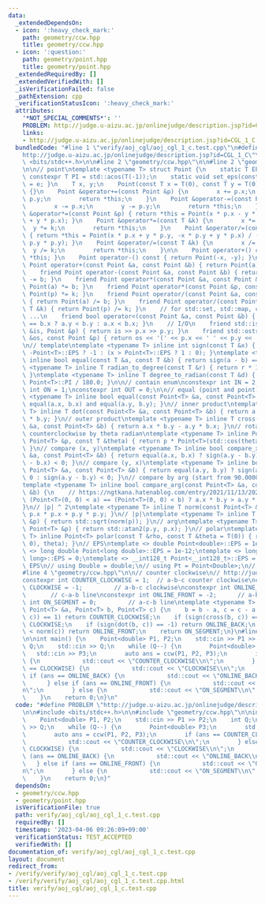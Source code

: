```yaml
---
data:
  _extendedDependsOn:
  - icon: ':heavy_check_mark:'
    path: geometry/ccw.hpp
    title: geometry/ccw.hpp
  - icon: ':question:'
    path: geometry/point.hpp
    title: geometry/point.hpp
  _extendedRequiredBy: []
  _extendedVerifiedWith: []
  _isVerificationFailed: false
  _pathExtension: cpp
  _verificationStatusIcon: ':heavy_check_mark:'
  attributes:
    '*NOT_SPECIAL_COMMENTS*': ''
    PROBLEM: http://judge.u-aizu.ac.jp/onlinejudge/description.jsp?id=CGL_1_C
    links:
    - http://judge.u-aizu.ac.jp/onlinejudge/description.jsp?id=CGL_1_C
  bundledCode: "#line 1 \"verify/aoj_cgl/aoj_cgl_1_c.test.cpp\"\n#define PROBLEM \"\
    http://judge.u-aizu.ac.jp/onlinejudge/description.jsp?id=CGL_1_C\"\n\n#include\
    \ <bits/stdc++.h>\n\n#line 2 \"geometry/ccw.hpp\"\n\n#line 2 \"geometry/point.hpp\"\
    \n\n// point\ntemplate <typename T> struct Point {\n    static T EPS;\n    static\
    \ constexpr T PI = std::acos(T(-1));\n    static void set_eps(const T &e) { EPS\
    \ = e; }\n    T x, y;\n    Point(const T x = T(0), const T y = T(0)) : x(x), y(y)\
    \ {}\n    Point &operator+=(const Point &p) {\n        x += p.x;\n        y +=\
    \ p.y;\n        return *this;\n    }\n    Point &operator-=(const Point &p) {\n\
    \        x -= p.x;\n        y -= p.y;\n        return *this;\n    }\n    Point\
    \ &operator*=(const Point &p) { return *this = Point(x * p.x - y * p.y, x * p.y\
    \ + y * p.x); }\n    Point &operator*=(const T &k) {\n        x *= k;\n      \
    \  y *= k;\n        return *this;\n    }\n    Point &operator/=(const Point &p)\
    \ { return *this = Point(x * p.x + y * p.y, -x * p.y + y * p.x) / (p.x * p.x +\
    \ p.y * p.y); }\n    Point &operator/=(const T &k) {\n        x /= k;\n      \
    \  y /= k;\n        return *this;\n    }\n\n    Point operator+() const { return\
    \ *this; }\n    Point operator-() const { return Point(-x, -y); }\n\n    friend\
    \ Point operator+(const Point &a, const Point &b) { return Point(a) += b; }\n\
    \    friend Point operator-(const Point &a, const Point &b) { return Point(a)\
    \ -= b; }\n    friend Point operator*(const Point &a, const Point &b) { return\
    \ Point(a) *= b; }\n    friend Point operator*(const Point &p, const T &k) { return\
    \ Point(p) *= k; }\n    friend Point operator/(const Point &a, const Point &b)\
    \ { return Point(a) /= b; }\n    friend Point operator/(const Point &p, const\
    \ T &k) { return Point(p) /= k; }\n    // for std::set, std::map, compare_arg,\
    \ ...\n    friend bool operator<(const Point &a, const Point &b) { return a.x\
    \ == b.x ? a.y < b.y : a.x < b.x; }\n    // I/O\n    friend std::istream &operator>>(std::istream\
    \ &is, Point &p) { return is >> p.x >> p.y; }\n    friend std::ostream &operator<<(std::ostream\
    \ &os, const Point &p) { return os << '(' << p.x << ' ' << p.y << ')'; }\n};\n\
    \n// template\ntemplate <typename T> inline int sign(const T &x) { return x <\
    \ -Point<T>::EPS ? -1 : (x > Point<T>::EPS ? 1 : 0); }\ntemplate <typename T>\
    \ inline bool equal(const T &a, const T &b) { return sign(a - b) == 0; }\ntemplate\
    \ <typename T> inline T radian_to_degree(const T &r) { return r * 180.0 / Point<T>::PI;\
    \ }\ntemplate <typename T> inline T degree_to_radian(const T &d) { return d *\
    \ Point<T>::PI / 180.0; }\n\n// contain enum\nconstexpr int IN = 2;\nconstexpr\
    \ int ON = 1;\nconstexpr int OUT = 0;\n\n// equal (point and point)\ntemplate\
    \ <typename T> inline bool equal(const Point<T> &a, const Point<T> &b) { return\
    \ equal(a.x, b.x) and equal(a.y, b.y); }\n// inner product\ntemplate <typename\
    \ T> inline T dot(const Point<T> &a, const Point<T> &b) { return a.x * b.x + a.y\
    \ * b.y; }\n// outer product\ntemplate <typename T> inline T cross(const Point<T>\
    \ &a, const Point<T> &b) { return a.x * b.y - a.y * b.x; }\n// rotate Point p\
    \ counterclockwise by theta radian\ntemplate <typename T> inline Point<T> rotate(const\
    \ Point<T> &p, const T &theta) { return p * Point<T>(std::cos(theta), std::sin(theta));\
    \ }\n// compare (x, y)\ntemplate <typename T> inline bool compare_x(const Point<T>\
    \ &a, const Point<T> &b) { return equal(a.x, b.x) ? sign(a.y - b.y) < 0 : sign(a.x\
    \ - b.x) < 0; }\n// compare (y, x)\ntemplate <typename T> inline bool compare_y(const\
    \ Point<T> &a, const Point<T> &b) { return equal(a.y, b.y) ? sign(a.x - b.x) <\
    \ 0 : sign(a.y - b.y) < 0; }\n// compare by arg (start from 90.0000000001~)\n\
    template <typename T> inline bool compare_arg(const Point<T> &a, const Point<T>\
    \ &b) {\n    // https://ngtkana.hatenablog.com/entry/2021/11/13/202103\n    return\
    \ (Point<T>(0, 0) < a) == (Point<T>(0, 0) < b) ? a.x * b.y > a.y * b.x : a < b;\n\
    }\n// |p| ^ 2\ntemplate <typename T> inline T norm(const Point<T> &p) { return\
    \ p.x * p.x + p.y * p.y; }\n// |p|\ntemplate <typename T> inline T abs(const Point<T>\
    \ &p) { return std::sqrt(norm(p)); }\n// arg\ntemplate <typename T> inline T arg(const\
    \ Point<T> &p) { return std::atan2(p.y, p.x); }\n// polar\ntemplate <typename\
    \ T> inline Point<T> polar(const T &rho, const T &theta = T(0)) { return rotate(Point<T>(rho,\
    \ 0), theta); }\n// EPS\ntemplate <> double Point<double>::EPS = 1e-9;\ntemplate\
    \ <> long double Point<long double>::EPS = 1e-12;\ntemplate <> long long Point<long\
    \ long>::EPS = 0;\ntemplate <> __int128_t Point<__int128_t>::EPS = 0;\n// change\
    \ EPS\n// using Double = double;\n// using Pt = Point<Double>;\n// Point<Double>::set_eps(new_eps);\n\
    #line 4 \"geometry/ccw.hpp\"\n\n// counter clockwise\n// http://judge.u-aizu.ac.jp/onlinejudge/description.jsp?id=CGL_1_C\n\
    constexpr int COUNTER_CLOCKWISE = 1;  // a-b-c counter clockwise\nconstexpr int\
    \ CLOCKWISE = -1;         // a-b-c clockwise\nconstexpr int ONLINE_BACK = 2; \
    \       // c-a-b line\nconstexpr int ONLINE_FRONT = -2;      // a-b-c line\nconstexpr\
    \ int ON_SEGMENT = 0;         // a-c-b line\ntemplate <typename T> int ccw(const\
    \ Point<T> &a, Point<T> b, Point<T> c) {\n    b = b - a, c = c - a;\n    if (sign(cross(b,\
    \ c)) == 1) return COUNTER_CLOCKWISE;\n    if (sign(cross(b, c)) == -1) return\
    \ CLOCKWISE;\n    if (sign(dot(b, c)) == -1) return ONLINE_BACK;\n    if (norm(b)\
    \ < norm(c)) return ONLINE_FRONT;\n    return ON_SEGMENT;\n}\n#line 6 \"verify/aoj_cgl/aoj_cgl_1_c.test.cpp\"\
    \n\nint main() {\n    Point<double> P1, P2;\n    std::cin >> P1 >> P2;\n    int\
    \ Q;\n    std::cin >> Q;\n    while (Q--) {\n        Point<double> P3;\n     \
    \   std::cin >> P3;\n        auto ans = ccw(P1, P2, P3);\n        if (ans == COUNTER_CLOCKWISE)\
    \ {\n            std::cout << \"COUNTER_CLOCKWISE\\n\";\n        } else if (ans\
    \ == CLOCKWISE) {\n            std::cout << \"CLOCKWISE\\n\";\n        } else\
    \ if (ans == ONLINE_BACK) {\n            std::cout << \"ONLINE_BACK\\n\";\n  \
    \      } else if (ans == ONLINE_FRONT) {\n            std::cout << \"ONLINE_FRONT\\\
    n\";\n        } else {\n            std::cout << \"ON_SEGMENT\\n\";\n        }\n\
    \    }\n    return 0;\n}\n"
  code: "#define PROBLEM \"http://judge.u-aizu.ac.jp/onlinejudge/description.jsp?id=CGL_1_C\"\
    \n\n#include <bits/stdc++.h>\n\n#include \"geometry/ccw.hpp\"\n\nint main() {\n\
    \    Point<double> P1, P2;\n    std::cin >> P1 >> P2;\n    int Q;\n    std::cin\
    \ >> Q;\n    while (Q--) {\n        Point<double> P3;\n        std::cin >> P3;\n\
    \        auto ans = ccw(P1, P2, P3);\n        if (ans == COUNTER_CLOCKWISE) {\n\
    \            std::cout << \"COUNTER_CLOCKWISE\\n\";\n        } else if (ans ==\
    \ CLOCKWISE) {\n            std::cout << \"CLOCKWISE\\n\";\n        } else if\
    \ (ans == ONLINE_BACK) {\n            std::cout << \"ONLINE_BACK\\n\";\n     \
    \   } else if (ans == ONLINE_FRONT) {\n            std::cout << \"ONLINE_FRONT\\\
    n\";\n        } else {\n            std::cout << \"ON_SEGMENT\\n\";\n        }\n\
    \    }\n    return 0;\n}"
  dependsOn:
  - geometry/ccw.hpp
  - geometry/point.hpp
  isVerificationFile: true
  path: verify/aoj_cgl/aoj_cgl_1_c.test.cpp
  requiredBy: []
  timestamp: '2023-04-06 09:26:09+09:00'
  verificationStatus: TEST_ACCEPTED
  verifiedWith: []
documentation_of: verify/aoj_cgl/aoj_cgl_1_c.test.cpp
layout: document
redirect_from:
- /verify/verify/aoj_cgl/aoj_cgl_1_c.test.cpp
- /verify/verify/aoj_cgl/aoj_cgl_1_c.test.cpp.html
title: verify/aoj_cgl/aoj_cgl_1_c.test.cpp
---
```

